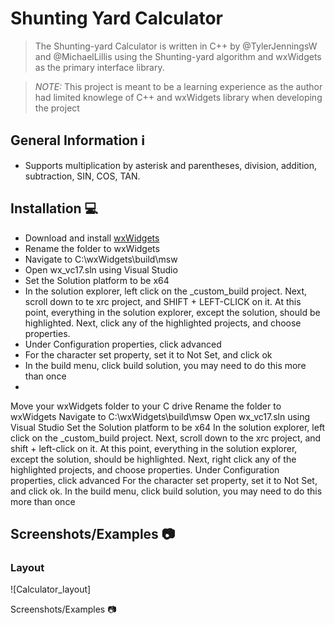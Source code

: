 # Shunting Yard Calculator
> The Shunting-yard Calculator is written in C++ by @TylerJenningsW and @MichaelLillis using the Shunting-yard algorithm and wxWidgets as the primary interface library.

>*NOTE:* This project is meant to be a learning experience as the author had limited knowlege of C++ and wxWidgets library when developing the project



## General Information ℹ️

- Supports multiplication by asterisk and parentheses, division, addition, subtraction, SIN, COS, TAN.

## Installation 💻

- Download and install [wxWidgets](https://www.wxwidgets.org/downloads/)
- Rename the folder to wxWidgets
- Navigate to C:\wxWidgets\build\msw
- Open wx_vc17.sln using Visual Studio
- Set the Solution platform to be x64
- In the solution explorer, left click on the _custom_build project. Next, scroll down to te xrc project, and SHIFT + LEFT-CLICK on it. At this point, everything in the solution explorer, except the solution, should be highlighted. Next, click any of the highlighted projects, and choose properties.
- Under Configuration properties, click advanced
- For the character set property, set it to Not Set, and click ok
- In the build menu, click build solution, you may need to do this more than once
- 

Move your wxWidgets folder to your C drive
Rename the folder to wxWidgets
Navigate to C:\wxWidgets\build\msw
Open wx_vc17.sln using Visual Studio
Set the Solution platform to be x64
In the solution explorer, left click on the _custom_build project. Next, scroll down to the xrc project, and shift + left-click on it. At this point, everything in the solution explorer, except the solution, should be highlighted. Next, right click any of the highlighted projects, and choose properties.
Under Configuration properties, click advanced
For the character set property, set it to Not Set, and click ok.
In the build menu, click build solution, you may need to do this more than once

## Screenshots/Examples 📷

### Layout
![Calculator_layout] 

Screenshots/Examples 📷
